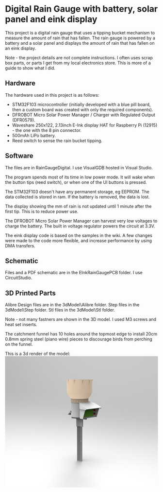 # Digital Rain Gauge with battery, solar panel and eink display

This project is a digital rain gauge that uses a tipping bucket mechanism to measure the amount of rain that has fallen. The rain gauge is powered by a battery and a solar panel and displays the amount of rain that has fallen on an eink display.

Note - the project details are not complete instructions.  I often uses scrap box parts, or parts I get from my local electronics store.  This is more of a guide to show what I did.

## Hardware

The hardware used in this project is as follows:

- STM32F103 microcontroller (initially developed with a blue pill board, then a custom board was created with only the required components).
- DFROBOT Micro Solar Power Manager / Charger with Regulated Output (DFR0579).
- Waveshare 250x122, 2.13inch E-Ink display HAT for Raspberry Pi (12915) - the one with the 8 pin connector.
- 500mAh LiPo battery.
- Reed switch to sense the rain bucket tipping.

## Software

The files are in RainGaugeDigital.  I use VisualGDB hosted in Visual Studio.

The program spends most of its time in low power mode.  It will wake when the button tips (reed switch), or when one of the UI buttons is pressed.

The STM32F103 doesn't have any permanent storage, eg EEPROM.  The data collected is stored in ram.  If the battery is removed, the data is lost.

The display showing the mm of rain is not updated until 1 minute after the first tip.  This is to reduce power use.

The DFROBOT Micro Solar Power Manager can harvest very low voltages to charge the battery.  The built in voltage regulator powers the circuit at 3.3V.

The eink display code is based on the samples in the wiki.  A few changes were made to the code more flexible, and increase performance by using DMA transfers.

## Schematic

Files and a PDF schematic are in the EInkRainGaugePCB folder.  I use CircuitStudio.

## 3D Printed Parts

Alibre Design files are in the 3dModel\Alibre folder.  Step files in the 3dModel\Step folder.  Stl files in the 3dModel\Stl folder.

Note - not many fastners are shown in the 3D model.  I used M3 screws and heat set inserts.

The catchment funnel has 10 holes around the topmost edge to install 20cm 0.8mm spring steel (piano wire) pieces to discourage birds from perching on the funnel.

This is a 3d render of the model:
<img src="images\render.jpg">